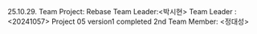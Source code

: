 25.10.29. Team Project: Rebase
Team Leader:<박시현>
Team Leader :<20241057>
Project 05 version1 completed
2nd Team Member: <정대성>